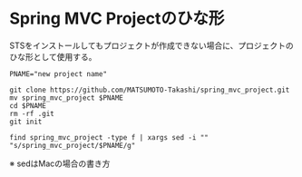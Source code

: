 # Spring MVC Projectのひな形

STSをインストールしてもプロジェクトが作成できない場合に、プロジェクトのひな形として使用する。

```
PNAME="new project name"

git clone https://github.com/MATSUMOTO-Takashi/spring_mvc_project.git
mv spring_mvc_project $PNAME
cd $PNAME
rm -rf .git
git init

find spring_mvc_project -type f | xargs sed -i "" "s/spring_mvc_project/$PNAME/g"
```

※ sedはMacの場合の書き方
